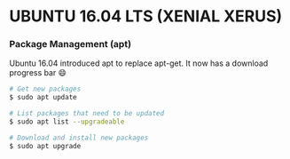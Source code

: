 # UBUNTU 16.04 LTS (XENIAL XERUS)

### Package Management (apt)
Ubuntu 16.04 introduced apt to replace apt-get.  It now has a download progress bar :smile:
```sh
# Get new packages
$ sudo apt update

# List packages that need to be updated
$ sudo apt list --upgradeable

# Download and install new packages
$ sudo apt upgrade
```
